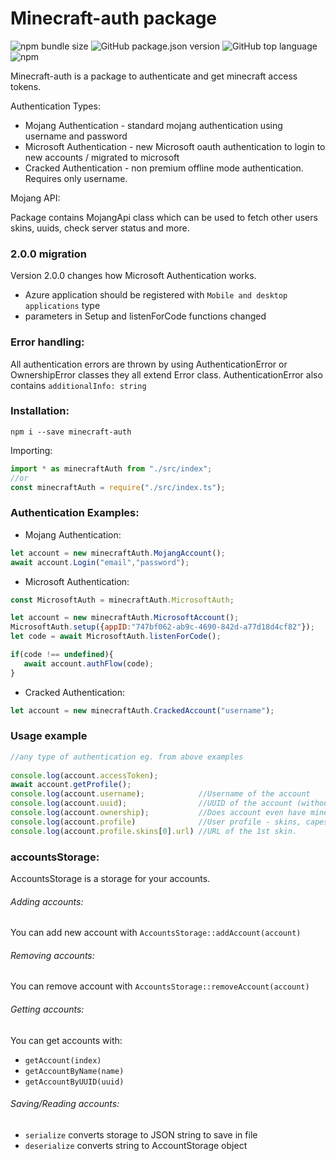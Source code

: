 # Minecraft-auth package
![npm bundle size](https://img.shields.io/bundlephobia/min/minecraft-auth?label=npm%20size)
![GitHub package.json version](https://img.shields.io/github/package-json/v/dommilosz/minecraft-auth)
![GitHub top language](https://img.shields.io/github/languages/top/dommilosz/minecraft-auth)
![npm](https://img.shields.io/npm/dt/minecraft-auth)

Minecraft-auth is a package to authenticate and get minecraft access tokens.

Authentication Types:
* Mojang Authentication - standard mojang authentication using username and password
* Microsoft Authentication - new Microsoft oauth authentication to login to new accounts / migrated to microsoft
* Cracked Authentication - non premium offline mode authentication. Requires only username.

Mojang API:

Package contains MojangApi class which can be used to fetch other users skins, uuids, check server status and more.

### 2.0.0 migration
Version 2.0.0 changes how Microsoft Authentication works. 
* Azure application should be registered with `Mobile and desktop applications` type
* parameters in Setup and listenForCode functions changed

### Error handling:
All authentication errors are thrown by using AuthenticationError or OwnershipError classes they all extend Error class.
AuthenticationError also contains `additionalInfo: string`

### Installation:
```shell
npm i --save minecraft-auth
```
Importing:
```javascript
import * as minecraftAuth from "./src/index";
//or
const minecraftAuth = require("./src/index.ts");
```

### Authentication Examples: 
* Mojang Authentication:
```javascript
let account = new minecraftAuth.MojangAccount();
await account.Login("email","password");
```
 
 * Microsoft Authentication:
 ```javascript
const MicrosoftAuth = minecraftAuth.MicrosoftAuth;

let account = new minecraftAuth.MicrosoftAccount();
MicrosoftAuth.setup({appID:"747bf062-ab9c-4690-842d-a77d18d4cf82"});
let code = await MicrosoftAuth.listenForCode();

if(code !== undefined){
    await account.authFlow(code);
}
 ```

* Cracked Authentication:
```javascript
let account = new minecraftAuth.CrackedAccount("username");
```

### Usage example
```javascript
//any type of authentication eg. from above examples
        
console.log(account.accessToken);
await account.getProfile();
console.log(account.username);            //Username of the account
console.log(account.uuid);                //UUID of the account (without dashes)
console.log(account.ownership);           //Does account even have minecraft
console.log(account.profile)              //User profile - skins, capes, uuid, username
console.log(account.profile.skins[0].url) //URL of the 1st skin.
```

### accountsStorage:
AccountsStorage is a storage for your accounts. 
###### Adding accounts:
You can add new account with `AccountsStorage::addAccount(account)`
###### Removing accounts:
You can remove account with `AccountsStorage::removeAccount(account)`

###### Getting accounts:
You can get accounts with:
* `getAccount(index)`
* `getAccountByName(name)`
* `getAccountByUUID(uuid)`
###### Saving/Reading accounts:
* `serialize` converts storage to JSON string to save in file
* `deserialize` converts string to AccountStorage object